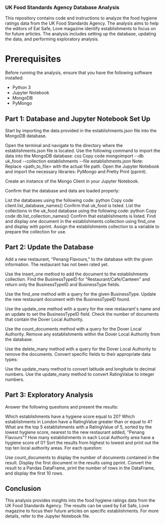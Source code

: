 ### UK Food Standards Agency Database Analysis
This repository contains code and instructions to analyze the food hygiene ratings data from the UK Food Standards Agency. The analysis aims to help the editors of Eat Safe, Love magazine identify establishments to focus on for future articles. The analysis includes setting up the database, updating the data, and performing exploratory analysis.

# Prerequisites
Before running the analysis, ensure that you have the following software installed:

* Python 3
* Jupyter Notebook
* MongoDB
* PyMongo

 ## Part 1: Database and Jupyter Notebook Set Up
Start by importing the data provided in the establishments.json file into the MongoDB database.

Open the terminal and navigate to the directory where the establishments.json file is located.
Use the following command to import the data into the MongoDB database:
css
Copy code
mongoimport --db uk_food --collection establishments --file establishments.json
Note: Replace <path_to_file> with the actual file path.
Open the Jupyter Notebook and import the necessary libraries: PyMongo and Pretty Print (pprint).

Create an instance of the Mongo Client in your Jupyter Notebook.

Confirm that the database and data are loaded properly:

List the databases using the following code:
python
Copy code
client.list_database_names()
Confirm that uk_food is listed.
List the collections in the uk_food database using the following code:
python
Copy code
db.list_collection_names()
Confirm that establishments is listed.
Find and display one document in the establishments collection using find_one and display with pprint.
Assign the establishments collection to a variable to prepare the collection for use.
## Part 2: Update the Database
Add a new restaurant, "Penang Flavours," to the database with the given information. The restaurant has not been rated yet.

Use the insert_one method to add the document to the establishments collection.
Find the BusinessTypeID for "Restaurant/Cafe/Canteen" and return only the BusinessTypeID and BusinessType fields.

Use the find_one method with a query for the given BusinessType.
Update the new restaurant document with the BusinessTypeID found.

Use the update_one method with a query for the new restaurant's name and an update to set the BusinessTypeID field.
Check the number of documents that contain the Dover Local Authority.

Use the count_documents method with a query for the Dover Local Authority.
Remove any establishments within the Dover Local Authority from the database.

Use the delete_many method with a query for the Dover Local Authority to remove the documents.
Convert specific fields to their appropriate data types:

Use the update_many method to convert latitude and longitude to decimal numbers.
Use the update_many method to convert RatingValue to integer numbers.
## Part 3: Exploratory Analysis
Answer the following questions and present the results:

Which establishments have a hygiene score equal to 20?
Which establishments in London have a RatingValue greater than or equal to 4?
What are the top 5 establishments with a RatingValue of 5, sorted by the lowest hygiene score, nearest to the new restaurant added, "Penang Flavours"?
How many establishments in each Local Authority area have a hygiene score of 0? Sort the results from highest to lowest and print out the top ten local authority areas.
For each question:

Use count_documents to display the number of documents contained in the result.
Display the first document in the results using pprint.
Convert the result to a Pandas DataFrame, print the number of rows in the DataFrame, and display the first 10 rows.
## Conclusion
This analysis provides insights into the food hygiene ratings data from the UK Food Standards Agency. The results can be used by Eat Safe, Love magazine to focus their future articles on specific establishments. For more details, refer to the Jupyter Notebook file.

